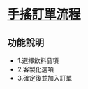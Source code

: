 
<h1><a href="https://for788798.github.io/drink-form/index.html">手搖訂單流程</a></h1>
<h2>功能說明</h2>
<ul>
<li>1.選擇飲料品項</li>
<li>2.客製化選項</li>
<li>3.確定後並加入訂單</li>
</ul>

